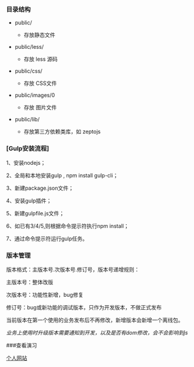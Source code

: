 
### 目录结构
- public/
    + 存放静态文件

- public/less/
    + 存放 less 源码

- public/css/
    + 存放 CSS文件

- public/images/0
    + 存放 图片文件

- public/lib/
    + 存放第三方依赖类库，如 zeptojs

### [Gulp安装流程]

1、安装nodejs；

2、全局和本地安装gulp , npm install gulp-cli；

3、新建package.json文件；

4、安装gulp插件；

5、新建gulpfile.js文件；

6、如已有3/4/5,则根据命令提示符执行npm install；

7、通过命令提示符运行gulp任务。

### 版本管理

版本格式：主版本号.次版本号.修订号，版本号递增规则：

主版本号：整体改版

次版本号：功能性新增，bug修复

修订号：bug或新功能的调试版本，只作为开发版本，不做正式发布

当前版本在第一个使用的业务发布后不再修改，新增版本会新增一个离线包。

_业务上使用时升级版本需要通知到开发，以及是否有dom修改，会不会影响到js_

###查看演习  

[个人网站](https://ponppen.github.io/)



